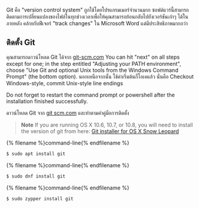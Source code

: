 Git คือ "version control system" ถูกใช้โดยโปรแกรมเมอร์จำนวนมาก ซอฟต์แวร์นี้สามารถติดตามการเปลี่ยนแปลงของไฟล์ในทุกช่วงเวลาเพื่อให้คุณสามารถย้อนกลับไปยังเวอร์ชันเก่าๆ ได้ในภายหลัง คล้ายกับฟีเจอร์ "track changes" ใน Microsoft Word แต่มีประสิทธิภาพมากกว่า

## ติดตั้ง Git

<!--sec data-title="Installing Git: Windows" data-id="git_install_windows"
data-collapse=true ces-->

คุณสามารถดาวน์โหลด Git ได้จาก [git-scm.com](https://git-scm.com/) You can hit "next" on all steps except for one; in the step entitled "Adjusting your PATH environment", choose "Use Git and optional Unix tools from the Windows Command Prompt" (the bottom option). นอกเหนือจากนั้น ใช้ค่าเริ่มต้นก็โอเคแล้ว นั่นคือ Checkout Windows-style, commit Unix-style line endings

Do not forget to restart the command prompt or powershell after the installation finished successfully. <!--endsec-->

<!--sec data-title="Installing Git: OS X" data-id="git_install_OSX"
data-collapse=true ces-->

ดาวน์โหลด Git จาก [git scm.com](https://git-scm.com/) และทำตามคำคู่มือการติดตั้ง

> **Note** If you are running OS X 10.6, 10.7, or 10.8, you will need to install the version of git from here: [Git installer for OS X Snow Leopard](https://sourceforge.net/projects/git-osx-installer/files/git-2.3.5-intel-universal-snow-leopard.dmg/download)

<!--endsec-->

<!--sec data-title="Installing Git: Debian or Ubuntu" data-id="git_install_debian_ubuntu"
data-collapse=true ces-->

{% filename %}command-line{% endfilename %}

```bash
$ sudo apt install git
```

<!--endsec-->

<!--sec data-title="Installing Git: Fedora" data-id="git_install_fedora"
data-collapse=true ces-->

{% filename %}command-line{% endfilename %}

```bash
$ sudo dnf install git
```

<!--endsec-->

<!--sec data-title="Installing Git: openSUSE" data-id="git_install_openSUSE"
data-collapse=true ces-->

{% filename %}command-line{% endfilename %}

```bash
$ sudo zypper install git
```

<!--endsec-->